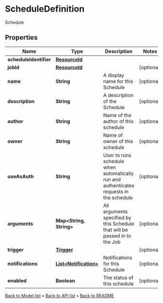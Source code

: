 

# ScheduleDefinition

Schedule

## Properties

| Name | Type | Description | Notes |
|------------ | ------------- | ------------- | -------------|
|**scheduleIdentifier** | [**ResourceId**](ResourceId.md) |  |  |
|**jobId** | [**ResourceId**](ResourceId.md) |  |  [optional] |
|**name** | **String** | A display name for this Schedule |  [optional] |
|**description** | **String** | A description of the Schedule |  [optional] |
|**author** | **String** | Name of the author of this schedule |  [optional] |
|**owner** | **String** | Name of owner of this schedule |  [optional] |
|**useAsAuth** | **String** | User to runs schedule when automatically run and authenticates  requests in the schedule |  [optional] |
|**arguments** | **Map&lt;String, String&gt;** | All arguments specified by this Schedule that will be passed in to the Job |  [optional] |
|**trigger** | [**Trigger**](Trigger.md) |  |  [optional] |
|**notifications** | [**List&lt;Notification&gt;**](Notification.md) | Notifications for this Schedule |  [optional] |
|**enabled** | **Boolean** | The status of this schedule |  [optional] |



[Back to Model list](../README.md#documentation-for-models) &#8226; [Back to API list](../README.md#documentation-for-api-endpoints) &#8226; [Back to README](../README.md)


